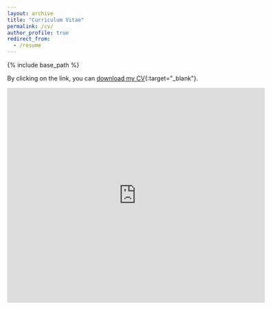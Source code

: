 ```yaml
---
layout: archive
title: "Curriculum Vitae"
permalink: /cv/
author_profile: true
redirect_from:
  - /resume
---
```


{% include base_path %}

By clicking on the link, you can [download my CV](https://lukasbirki.github.io/files/CV_Birkenmaier.pdf){:target="_blank"}.

<embed src="https://lukasbirki.github.io/files/CV_Birkenmaier.pdf" type="application/pdf" width="600px" height="500px" />